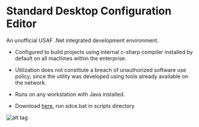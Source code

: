 # Standard Desktop Configuration Editor

An unofficial USAF .Net integrated development environment.

- Configured to build projects using internal c-sharp compiler installed by default on all machines within the enterprise.

- Utilization does not constitute a breach of unauthorized software use policy, since the utility was developed using tools already available on the network.

- Runs on any workstation with Java installed.

- Download [here](https://github.com/mason-wolf/sdce/raw/master/bin/Standard%20Desktop%20Configuration%20Editor%201.0.zip), run sdce.bat in scripts directory

![alt tag](https://github.com/mason-wolf/sdce/blob/master/resources/screenshot.png)


